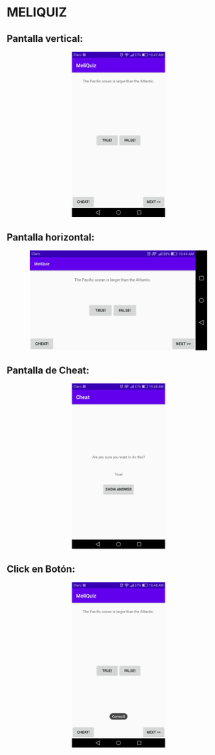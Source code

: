 # MELIQUIZ


## Pantalla vertical:

<p align="center"> 
<img src="https://github.com/Jesamin-30/Dispositivos_Moviles/blob/master/MeliQuiz/Image/pantalla_vertical.jpeg" width="210">
</p>

## Pantalla horizontal:

<p align="center"> 
<img src="https://github.com/Jesamin-30/Dispositivos_Moviles/blob/master/MeliQuiz/Image/pantalla_horizontal.jpeg" width="400">
</p>

## Pantalla de Cheat:

<p align="center"> 
<img src="https://github.com/Jesamin-30/Dispositivos_Moviles/blob/master/MeliQuiz/Image/cheat.jpeg" width="210">
</p>

## Click en Botón:

<p align="center"> 
<img src="https://github.com/Jesamin-30/Dispositivos_Moviles/blob/master/MeliQuiz/Image/correcta.jpeg" width="210">
</p>
